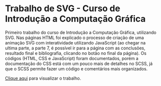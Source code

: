 # Trabalho de SVG - Curso de Introdução a Computação Gráfica
Primeiro trabalho do curso de Introdução a Computação Gráfica, utilizando SVG.
Nas páginas HTML foi explicado o processo de criação de uma animação SVG com interatividade utilizando JavaScript (ao chegar na ultima parte, a parte 7, é possível ir para a página com as conclusões, resultado final e bibliografia, clicando no botão no final da página).
Os códigos (HTML, CSS e JavaScript) foram documentados, porém a documentação do CSS está com um pouco mais de detalhes no SCSS, já que o SCSS permite fazer um código e comentários mais organizados.

[Clique aqui](https://htmlpreview.github.io/?https://github.com/BrunoFornaro/Trabalho-SVG-Introducao-a-computacao-grafica/blob/main/index.html) para visualizar o trabalho.